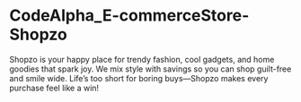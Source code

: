 # CodeAlpha_E-commerceStore-Shopzo
Shopzo is your happy place for trendy fashion, cool gadgets, and home goodies that spark joy. We mix style with savings so you can shop guilt-free and smile wide. Life’s too short for boring buys—Shopzo makes every purchase feel like a win!
